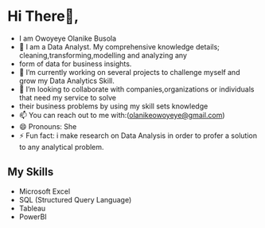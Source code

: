 # Hi There👋,
-  I am Owoyeye Olanike Busola
- 👀 I am a Data Analyst. My comprehensive knowledge details; cleaning,transforming,modelling and analyzing any
- form of data for business insights.
- 🌱 I’m currently working on several projects to challenge myself and grow my Data Analytics Skill.
- 💞️ I’m looking to collaborate with companies,organizations or individuals that need my service to solve
-    their business problems by using my skill sets knowledge
- 📫 You can reach out to me with:(olanikeowoyeye@gmail.com)
- 😄 Pronouns: She
- ⚡ Fun fact: i make research on Data Analysis in order to profer a solution to any analytical problem.

## My Skills
- Microsoft Excel
- SQL (Structured Query Language)
- Tableau
- PowerBI
  

<!---
olanikeowo/olanikeowo is a ✨ special ✨ repository because its `README.md` (this file) appears on your GitHub profile.
You can click the Preview link to take a look at your changes.
--->
